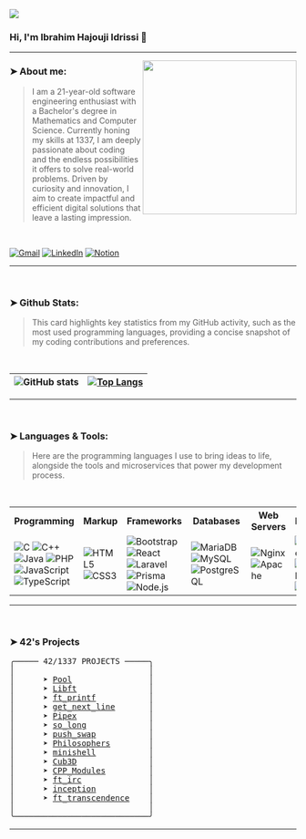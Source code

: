  ![](https://komarev.com/ghpvc/?username=ibahim-hajouji&abbreviated=true)

### Hi, I'm Ibrahim Hajouji Idrissi 👋
---
<img align="right" src="https://i.giphy.com/media/v1.Y2lkPTc5MGI3NjExYmJ6NmdxNXFqbnkwb3pjZnlvNWNqZWVyYjk2enh6bzJkNGdycXRjayZlcD12MV9pbnRlcm5hbF9naWZfYnlfaWQmY3Q9cw/3iyKHMIKg5VWG6qHUm/giphy.gif" width="270" />

### ➤ About me:
> I am a 21-year-old software engineering enthusiast with a Bachelor's degree in Mathematics and Computer Science. Currently honing my skills at 1337, I am deeply passionate about coding and the endless possibilities it offers to solve real-world problems. Driven by curiosity and innovation, I aim to create impactful and efficient digital solutions that leave a lasting impression.

<br/>

<div align="left">
  
[![Gmail](https://img.shields.io/badge/Gmail-D14836?style=for-the-badge&logo=gmail&logoColor=white)](mailto:ibrahim.hajoujiidrissi@gmail.com) [![LinkedIn](https://img.shields.io/badge/linkedin-%230077B5.svg?style=for-the-badge&logo=linkedin&logoColor=white)](https://www.linkedin.com/in/ibrahim-hajouji-idrissi-3971ba310/) [![Notion](https://img.shields.io/badge/Notion-000000?style=for-the-badge&logo=notion&logoColor=white)](https://prickle-walnut-dd7.notion.site/CURSUS-edba8eca743f401fa7ca18353bd5d8fc)


</div>

---

<br />

### ➤ Github Stats:

> This card highlights key statistics from my GitHub activity, such as the most used programming languages, providing a concise snapshot of my coding contributions and preferences.


<br />

<div align="center">

| ![GitHub stats](https://github-readme-stats.vercel.app/api?username=ibrahim-hajouji&show_icons=true&layout=compact&theme=dark) | [![Top Langs](https://github-readme-stats.vercel.app/api/top-langs/?username=ibrahim-hajouji&layout=compact&langs_count=5&theme=dark)](https://github.com/anuraghazra/github-readme-stats) |
|:-:|:-:|



</div>

---

<br />

### ➤ Languages & Tools:

> Here are the programming languages I use to bring ideas to life, alongside the tools and microservices that power my development process.

<br/>

<div align="center">
  <table>
    <tr>
      <th>Programming</th>
      <th>Markup</th>
      <th>Frameworks</th>
      <th>Databases</th>
      <th>Web Servers</th>
      <th>DevOps</th>
    </tr>
    <tr>
      <td>
        <img src="https://img.shields.io/badge/-C-00599C?style=flat-square&logo=c&logoColor=white" alt="C"/>
        <img src="https://img.shields.io/badge/-C++-00599C?style=flat-square&logo=c%2B%2B&logoColor=white" alt="C++"/>
        <br>
        <img src="https://img.shields.io/badge/-Java-007396?style=flat-square&logo=java&logoColor=white" alt="Java"/>
        <img src="https://img.shields.io/badge/PHP-777BB4?logo=php&logoColor=white" alt="PHP"/>
        <img src="https://img.shields.io/badge/-JavaScript-F7DF1E?style=flat-square&logo=javascript&logoColor=black" alt="JavaScript"/>
        <br>
        <img src="https://img.shields.io/badge/-TypeScript-3178C6?style=flat-square&logo=typescript&logoColor=white" alt="TypeScript"/>
      </td>
      <td>
        <img src="https://img.shields.io/badge/-HTML5-E34F26?style=flat-square&logo=html5&logoColor=white" alt="HTML5"/>
        <img src="https://img.shields.io/badge/-CSS3-1572B6?style=flat-square&logo=css3&logoColor=white" alt="CSS3"/>
      </td>
      <td>
        <img src="https://img.shields.io/badge/-Bootstrap-563D7C?style=flat-square&logo=bootstrap&logoColor=white" alt="Bootstrap"/> 
        <img src="https://img.shields.io/badge/-React-61DAFB?style=flat-square&logo=react&logoColor=white" alt="React"/>
        <img src="https://img.shields.io/badge/Laravel-2e2e2e?logo=laravel" alt="Laravel"/>
        <br>
        <img src="https://img.shields.io/badge/-Prisma-0C344B?style=flat-square&logo=prisma&logoColor=white" alt="Prisma"/>
        <img src="https://img.shields.io/badge/-Node.js-339933?style=flat-square&logo=node.js&logoColor=white" alt="Node.js"/>
      </td>
      <td>
        <img src="https://img.shields.io/badge/-MariaDB-003545?style=flat-square&logo=mariadb&logoColor=white" alt="MariaDB"/>
        <img src="https://img.shields.io/badge/-MySQL-4479A1?style=flat-square&logo=mysql&logoColor=white" alt="MySQL"/>
        <br>
        <img src="https://img.shields.io/badge/-PostgreSQL-336791?style=flat-square&logo=postgresql&logoColor=white" alt="PostgreSQL"/>
      </td>
      <td>
        <img src="https://img.shields.io/badge/-Nginx-009639?style=flat-square&logo=nginx&logoColor=white" alt="Nginx"/>
        <img src="https://img.shields.io/badge/-Apache-D22128?style=flat-square&logo=apache&logoColor=white" alt="Apache"/>
      </td>
      <td>
        <img src="https://img.shields.io/badge/-Docker-2496ED?style=flat-square&logo=docker&logoColor=white" alt="Docker"/>
        <img src="https://img.shields.io/badge/-GitHub-181717?style=flat-square&logo=github&logoColor=white" alt="GitHub"/>
        <img src="https://img.shields.io/badge/-Git-F05032?style=flat-square&logo=git&logoColor=white" alt="Git"/>
      </td>
    </tr>
  </table>
</div>


---

<br />

### ➤ 42's Projects

<pre>
╭───── 42/1337 PROJECTS ─────╮
│                            │
│      ➤ <a href="https://github.com/ibrahim-hajouji/42-Pool">Pool</a>                │
│      ➤ <a href="https://github.com/ibrahim-hajouji/libft">Libft</a>               │
│      ➤ <a href="https://github.com/ibrahim-hajouji/ft_printf">ft_printf</a>           │
│      ➤ <a href="https://github.com/ibrahim-hajouji/get_next_line">get_next_line</a>       │
│      ➤ <a href="https://github.com/ibrahim-hajouji/Pipex">Pipex</a>               │
│      ➤ <a href="https://github.com/ibrahim-hajouji/so_long">so_long</a>             │
│      ➤ <a href="https://github.com/ibrahim-hajouji/push_swap">push_swap</a>           │
│      ➤ <a href="https://github.com/ibrahim-hajouji/Philosophers">Philosophers</a>        │
│      ➤ <a href="https://github.com/ibrahim-hajouji/minishell">minishell</a>           │
│      ➤ <a href="https://github.com/ibrahim-hajouji/cub3d">Cub3D</a>               │
│      ➤ <a href="https://github.com/ibrahim-hajouji/CPP-Modules">CPP_Modules</a>         │
│      ➤ <a href="https://github.com/ibrahim-hajouji/ft_irc">ft_irc</a>              │
│      ➤ <a href="https://github.com/ibrahim-hajouji/inception">inception</a>           │
│      ➤ <a href="https://github.com/ibrahim-hajouji/ft_transcendence">ft_transcendence</a>    │
│                            │
╰────────────────────────────╯
</pre>

---
